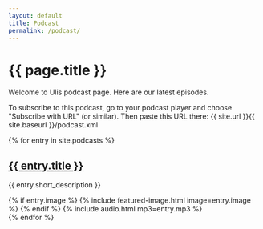 ```yaml
---
layout: default
title: Podcast
permalink: /podcast/
---
```

<div class="post-content">
<h1>{{ page.title }}</h1>
Welcome to Ulis podcast page. Here are our latest episodes.

To subscribe to this podcast, go to your podcast player and choose "Subscribe with URL" (or similar). Then paste this URL there: {{ site.url }}{{ site.baseurl }}/podcast.xml

{% for entry in site.podcasts %}
  <article>
    <h2><a href="{{ entry.url }}">{{ entry.title }}</a></h2>
    <p>{{ entry.short_description }}</p>
      {% if entry.image %}
        {% include featured-image.html image=entry.image %}
      {% endif %}
      {% include audio.html mp3=entry.mp3 %}
  </article>
{% endfor %}
</div>